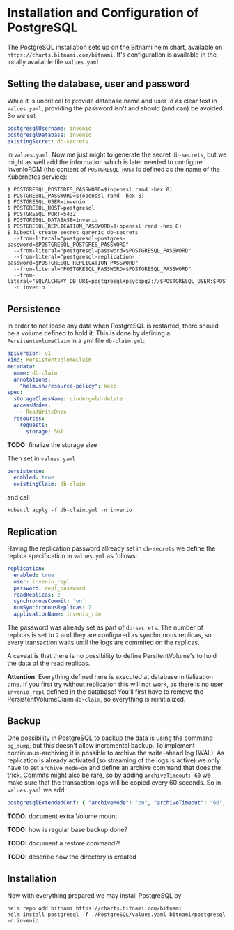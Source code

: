 # Installation and Configuration of PostgreSQL

The PostgreSQL installation sets up on the Bitnami helm chart, available on 
`https://charts.bitnami.com/bitnami`. It's configuration is available in the locally available file
`values.yaml`.

## Setting the database, user and password

While it is uncritical to provide database name and user id as clear text in `values.yaml`, providing the 
password isn't and should (and can) be avoided. So we set 
```yaml
postgresqlUsername: invenio
postgresqlDatabase: invenio
existingSecret: db-secrets
```
in `values.yaml`. Now me just might to generate the secret `db-secrets`, but we might as well add the information
which is later needed to configure InvenioRDM (the content of `POSTGRESQL_HOST` is defined as the name of the 
Kubernetes service):
```shell
$ POSTGRESQL_POSTGRES_PASSWORD=$(openssl rand -hex 8)
$ POSTGRESQL_PASSWORD=$(openssl rand -hex 8)
$ POSTGRESQL_USER=invenio
$ POSTGRESQL_HOST=postgresql
$ POSTGRESQL_PORT=5432
$ POSTGRESQL_DATABASE=invenio
$ POSTGRESQL_REPLICATION_PASSWORD=$(openssl rand -hex 8)
$ kubectl create secret generic db-secrets  
  --from-literal="postgresql-postgres-password=$POSTGRESQL_POSTGRES_PASSWORD"
  --from-literal="postgresql-password=$POSTGRESQL_PASSWORD"
  --from-literal="postgresql-replication-password=$POSTGRESQL_REPLICATION_PASSWORD"
  --from-literal="POSTGRESQL_PASSWORD=$POSTGRESQL_PASSWORD"
  --from-literal="SQLALCHEMY_DB_URI=postgresql+psycopg2://$POSTGRESQL_USER:$POSTGRESQL_PASSWORD@$POSTGRESQL_HOST:$POSTGRESQL_PORT/$POSTGRESQL_DATABASE"
  -n invenio
```

## Persistence

In order to not loose any data when PostgreSQL is restarted, there should be a volume defined to hold it. This is
done by defining a `PersitentVolumeClaim` in a yml file `db-claim.yml`:

```yaml
apiVersion: v1
kind: PersistentVolumeClaim
metadata:
  name: db-claim
  annotations:
    "helm.sh/resource-policy": keep
spec:
  storageClassName: cindergold-delete
  accessModes:
    - ReadWriteOnce
  resources:
    requests:
      storage: 5Gi
```
**TODO:** finalize the storage size

Then set in `values.yaml`
```yaml
persistence:
  enabled: true
  existingClaim: db-claim
```
and call
```shell
kubectl apply -f db-claim.yml -n invenio
```

## Replication

Having the replication password allready set in `db-secrets` we define the replica specification in `values.yml`
as follows:
```yaml
replication:
  enabled: true
  user: invenio_repl
  password: repl_password
  readReplicas: 2
  synchronousCommit: 'on'
  numSynchronousReplicas: 2
  applicationName: invenio_rdm
```

The password was already set as part of `db-secrets`. The number of replicas is set to `2` and they are 
configured as synchronous replicas, so every transaction waits until the logs are commited on the replicas.

A caveat is that there is no possibility to define PersitentVolume's to hold the data of the read replicas.

**Attention**: Everything defined here is executed at database initialization time. If you first try without 
replication this will not work, as there is no user `invenio_repl` defined in the database! You'll first have to remove
the PersistentVolumeClaim `db-claim`, so everything is reinitialized.

## Backup

One possibility in PostgreSQL to backup the data is using the command `pg_dump`, but this doesn't allow 
incremental backup. To implement continuous-archiving it is possible to archive the write-ahead log (WAL).
As replication is already activated (so streaming of the logs is active) we only have to set `archive_mode=on`
and define an archive command that does the trick. Commits might also be rare, so by adding `archiveTimeout: 60` 
we make sure that the transaction logs will be copied every 60 seconds. So in `values.yaml` we add:
```yaml
postgresqlExtendedConf: { "archiveMode": "on", "archiveTimeout": "60", "archiveCommand": "\'test ! -f /mnt/archive/%f && cp %p /mnt/archive/%f\'" }
```

**TODO:** document extra Volume mount

**TODO:** how is regular base backup done?

**TODO:** document a restore command?!

**TODO:** describe how the directory is created 

## Installation

Now with everything prepared we may install PostgreSQL by

```shell
helm repo add bitnami https://charts.bitnami.com/bitnami
helm install postgresql -f ./PostgreSQL/values.yaml bitnami/postgresql -n invenio
```
